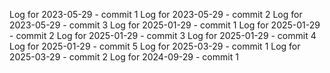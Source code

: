 Log for 2023-05-29 - commit 1
Log for 2023-05-29 - commit 2
Log for 2023-05-29 - commit 3
Log for 2025-01-29 - commit 1
Log for 2025-01-29 - commit 2
Log for 2025-01-29 - commit 3
Log for 2025-01-29 - commit 4
Log for 2025-01-29 - commit 5
Log for 2025-03-29 - commit 1
Log for 2025-03-29 - commit 2
Log for 2024-09-29 - commit 1
